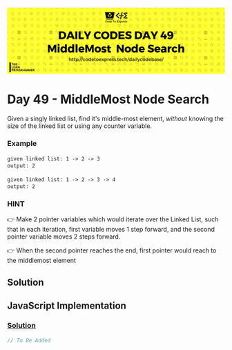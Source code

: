 ![cover](./cover.png)

# Day 49 - MiddleMost Node Search

Given a singly linked list, find it's middle-most element, *without* knowing the size of the linked list or using any counter variable.

### Example

```
given linked list: 1 -> 2 -> 3
output: 2

given linked list: 1 -> 2 -> 3 -> 4
output: 2
```

### HINT

👉 Make 2 pointer variables which would iterate over the Linked List, such that in each iteration, first variable moves 1 step forward, and the second pointer variable moves 2 steps forward. 

👉 When the second pointer reaches the end, first pointer would reach to the middlemost element

## Solution

## JavaScript Implementation

### [Solution](./JavaScript/middleNode.js)

```js
// To Be Added
```